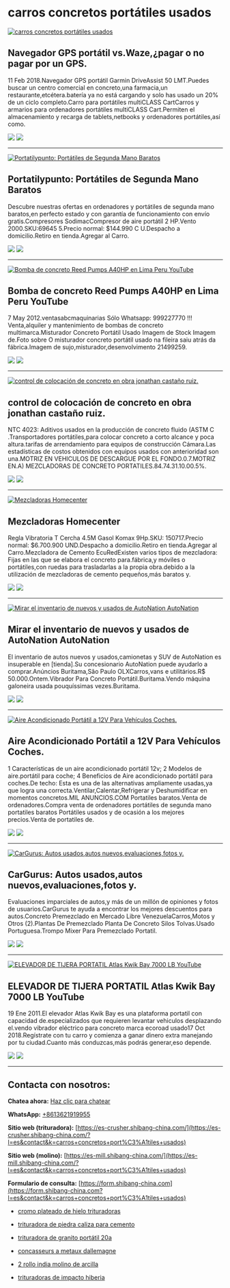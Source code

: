 # carros concretos portátiles usados

<a href="https://swt.shibang-china.com/?l=es&img&k=carros+concretos+port%C3%A1tiles+usados" target="_blank">![carros concretos portátiles usados](http://static.shibang-china.com/all-800x300/687.jpg)</a>

## Navegador GPS portátil vs.Waze,¿pagar o no pagar por un GPS.
11 Feb 2018.Navegador GPS portátil Garmin DriveAssist 50 LMT.Puedes buscar un centro comercial en concreto,una farmacia,un restaurante,etcétera.batería ya no está cargando y solo has usado un 20% de un ciclo completo.Carro para portátiles multiCLASS CartCarros y armarios para ordenadores portátiles multiCLASS Cart.Permiten el almacenamiento y recarga de tablets,netbooks y ordenadores portátiles,así como.


<a href="https://whatsapp.shibangsoft.com/WhatsApp.php" target="_blank" title="WhatsApp">![](http://static.shibang-china.com/icon/whatsapp.png)</a> <a href="https://swt.shibang-china.com/?l=es&icon&k=carros+concretos+port%C3%A1tiles+usados" target="_blank">![](http://static.shibang-china.com/icon/chat-es.png)</a>

---

<a href="https://swt.shibang-china.com/?l=es&img&k=carros+concretos+port%C3%A1tiles+usados" target="_blank">![Portatilypunto: Portátiles de Segunda Mano Baratos](http://static.shibang-china.com/all-800x300/1041.jpg)</a>

## Portatilypunto: Portátiles de Segunda Mano Baratos
Descubre nuestras ofertas en ordenadores y portátiles de segunda mano baratos,en perfecto estado y con garantía de funcionamiento con envío gratis.Compresores SodimacCompresor de aire portátil 2 HP.Vento 2000.SKU:69645 5.Precio normal: $144.990 C U.Despacho a domicilio.Retiro en tienda.Agregar al Carro.


<a href="https://whatsapp.shibangsoft.com/WhatsApp.php" target="_blank" title="WhatsApp">![](http://static.shibang-china.com/icon/whatsapp.png)</a> <a href="https://swt.shibang-china.com/?l=es&icon&k=carros+concretos+port%C3%A1tiles+usados" target="_blank">![](http://static.shibang-china.com/icon/chat-es.png)</a>

---

<a href="https://swt.shibang-china.com/?l=es&img&k=carros+concretos+port%C3%A1tiles+usados" target="_blank">![Bomba de concreto Reed Pumps A40HP en Lima Peru YouTube](http://static.shibang-china.com/all-800x300/160.jpg)</a>

## Bomba de concreto Reed Pumps A40HP en Lima Peru YouTube
7 May 2012.ventasabcmaquinarias Sólo Whatsapp: 999227770 !!! Venta,alquiler y mantenimiento de bombas de concreto multimarca.Misturador Concreto Portátil Usado Imagem de Stock Imagem de.Foto sobre O misturador concreto portátil usado na fileira saiu atrás da fábrica.Imagem de sujo,misturador,desenvolvimento 21499259.


<a href="https://whatsapp.shibangsoft.com/WhatsApp.php" target="_blank" title="WhatsApp">![](http://static.shibang-china.com/icon/whatsapp.png)</a> <a href="https://swt.shibang-china.com/?l=es&icon&k=carros+concretos+port%C3%A1tiles+usados" target="_blank">![](http://static.shibang-china.com/icon/chat-es.png)</a>

---

<a href="https://swt.shibang-china.com/?l=es&img&k=carros+concretos+port%C3%A1tiles+usados" target="_blank">![control de colocación de concreto en obra jonathan castaño ruiz.](http://static.shibang-china.com/all-800x300/449.jpg)</a>

## control de colocación de concreto en obra jonathan castaño ruiz.
NTC 4023: Aditivos usados en la producción de concreto fluido (ASTM C .Transportadores portátiles,para colocar concreto a corto alcance y poca altura.tarifas de arrendamiento para equipos de construcción Cámara.Las estadísticas de costos obtenidos con equipos usados con anterioridad son una.MOTRIZ EN VEHICULOS DE DESCARGUE POR EL FONDO.0.7.MOTRIZ EN.A) MEZCLADORAS DE CONCRETO PORTATILES.84.74.31.10.00.5%.


<a href="https://whatsapp.shibangsoft.com/WhatsApp.php" target="_blank" title="WhatsApp">![](http://static.shibang-china.com/icon/whatsapp.png)</a> <a href="https://swt.shibang-china.com/?l=es&icon&k=carros+concretos+port%C3%A1tiles+usados" target="_blank">![](http://static.shibang-china.com/icon/chat-es.png)</a>

---

<a href="https://swt.shibang-china.com/?l=es&img&k=carros+concretos+port%C3%A1tiles+usados" target="_blank">![Mezcladoras Homecenter](http://static.shibang-china.com/all-800x300/499.jpg)</a>

## Mezcladoras Homecenter
Regla Vibratoria T Cercha 4.5M Gasol Komax 9Hp.SKU: 150717.Precio normal: $6.700.900 UND.Despacho a domicilio.Retiro en tienda.Agregar al Carro.Mezcladora de Cemento EcuRedExisten varios tipos de mezcladora: Fijas en las que se elabora el concreto para.fábrica,y móviles o portátiles,con ruedas para trasladarlas a la propia obra.debido a la utilización de mezcladoras de cemento pequeños,más baratos y.


<a href="https://whatsapp.shibangsoft.com/WhatsApp.php" target="_blank" title="WhatsApp">![](http://static.shibang-china.com/icon/whatsapp.png)</a> <a href="https://swt.shibang-china.com/?l=es&icon&k=carros+concretos+port%C3%A1tiles+usados" target="_blank">![](http://static.shibang-china.com/icon/chat-es.png)</a>

---

<a href="https://swt.shibang-china.com/?l=es&img&k=carros+concretos+port%C3%A1tiles+usados" target="_blank">![Mirar el inventario de nuevos y usados de AutoNation AutoNation](http://static.shibang-china.com/all-800x300/631.jpg)</a>

## Mirar el inventario de nuevos y usados de AutoNation AutoNation
El inventario de autos nuevos y usados,camionetas y SUV de AutoNation es insuperable en [tienda].Su concesionario AutoNation puede ayudarlo a comprar.Anúncios Buritama,São Paulo OLXCarros,vans e utilitários.R$ 50.000.Ontem.Vibrador Para Concreto Portátil.Buritama.Vendo máquina galoneira usada pouquíssimas vezes.Buritama.


<a href="https://whatsapp.shibangsoft.com/WhatsApp.php" target="_blank" title="WhatsApp">![](http://static.shibang-china.com/icon/whatsapp.png)</a> <a href="https://swt.shibang-china.com/?l=es&icon&k=carros+concretos+port%C3%A1tiles+usados" target="_blank">![](http://static.shibang-china.com/icon/chat-es.png)</a>

---

<a href="https://swt.shibang-china.com/?l=es&img&k=carros+concretos+port%C3%A1tiles+usados" target="_blank">![Aire Acondicionado Portátil a 12V Para Vehículos Coches.](http://static.shibang-china.com/all-800x300/864.jpg)</a>

## Aire Acondicionado Portátil a 12V Para Vehículos Coches.
1 Características de un aire acondicionado portátil 12v; 2 Modelos de aire.portátil para coche; 4 Beneficios de Aire acondicionado portátil para coches.De techo: Esta es una de las alternativas ampliamente usadas,ya que logra una correcta.Ventilar,Calentar,Refrigerar y Deshumidificar en momentos concretos.MIL ANUNCIOS.COM Portatiles baratos.Venta de ordenadores.Compra venta de ordenadores portátiles de segunda mano portatiles baratos Portátiles usados y de ocasión a los mejores precios.Venta de portatiles de.


<a href="https://whatsapp.shibangsoft.com/WhatsApp.php" target="_blank" title="WhatsApp">![](http://static.shibang-china.com/icon/whatsapp.png)</a> <a href="https://swt.shibang-china.com/?l=es&icon&k=carros+concretos+port%C3%A1tiles+usados" target="_blank">![](http://static.shibang-china.com/icon/chat-es.png)</a>

---

<a href="https://swt.shibang-china.com/?l=es&img&k=carros+concretos+port%C3%A1tiles+usados" target="_blank">![CarGurus: Autos usados,autos nuevos,evaluaciones,fotos y.](http://static.shibang-china.com/all-800x300/1276.jpg)</a>

## CarGurus: Autos usados,autos nuevos,evaluaciones,fotos y.
Evaluaciones imparciales de autos,y más de un millón de opiniones y fotos de usuarios.CarGurus te ayuda a encontrar los mejores descuentos para autos.Concreto Premezclado en Mercado Libre VenezuelaCarros,Motos y Otros (2).Plantas De Premezclado Planta De Concreto Silos Tolvas.Usado Portuguesa.Trompo Mixer Para Premezclado Portatil.


<a href="https://whatsapp.shibangsoft.com/WhatsApp.php" target="_blank" title="WhatsApp">![](http://static.shibang-china.com/icon/whatsapp.png)</a> <a href="https://swt.shibang-china.com/?l=es&icon&k=carros+concretos+port%C3%A1tiles+usados" target="_blank">![](http://static.shibang-china.com/icon/chat-es.png)</a>

---

<a href="https://swt.shibang-china.com/?l=es&img&k=carros+concretos+port%C3%A1tiles+usados" target="_blank">![ELEVADOR DE TIJERA PORTATIL Atlas Kwik Bay 7000 LB YouTube](http://static.shibang-china.com/all-800x300/1273.jpg)</a>

## ELEVADOR DE TIJERA PORTATIL Atlas Kwik Bay 7000 LB YouTube
19 Ene 2011.El elevador Atlas Kwik Bay es una plataforma portatil con capacidad de.especializados que requieren levantar vehiculos desplazando el.vendo vibrador eléctrico para concreto marca ecoroad usado17 Oct 2018.Regístrate con tu carro y comienza a ganar dinero extra manejando por tu ciudad.Cuanto más conduzcas,más podrás generar,eso depende.


<a href="https://whatsapp.shibangsoft.com/WhatsApp.php" target="_blank" title="WhatsApp">![](http://static.shibang-china.com/icon/whatsapp.png)</a> <a href="https://swt.shibang-china.com/?l=es&icon&k=carros+concretos+port%C3%A1tiles+usados" target="_blank">![](http://static.shibang-china.com/icon/chat-es.png)</a>

---
## Contacta con nosotros:

**Chatea ahora:** [Haz clic para chatear](https://swt.shibang-china.com?l=es&contact&k=carros+concretos+port%C3%A1tiles+usados)

**WhatsApp:**  [+8613621919955](https://whatsapp.shibangsoft.com/WhatsApp.php)

**Sitio web (trituradora):** [https://es-crusher.shibang-china.com/](https://es-crusher.shibang-china.com/?l=es&contact&k=carros+concretos+port%C3%A1tiles+usados)

**Sitio web (molino):** [https://es-mill.shibang-china.com/](https://es-mill.shibang-china.com/?l=es&contact&k=carros+concretos+port%C3%A1tiles+usados)

**Formulario de consulta:** [https://form.shibang-china.com](https://form.shibang-china.com?l=es&contact&k=carros+concretos+port%C3%A1tiles+usados)

* [cromo plateado de hielo trituradoras](../19/cromo%20plateado%20de%20hielo%20trituradoras.md)

* [trituradora de piedra caliza para cemento](../18/trituradora%20de%20piedra%20caliza%20para%20cemento.md)

* [trituradora de granito portátil 20a](../16/trituradora%20de%20granito%20port%C3%A1til%2020a.md)

* [concasseurs a metaux dallemagne](../17/concasseurs%20a%20metaux%20dallemagne.md)

* [2 rollo india molino de arcilla](../19/2%20rollo%20india%20molino%20de%20arcilla.md)

* [trituradoras de impacto hiberia](../20/trituradoras%20de%20impacto%20hiberia.md)